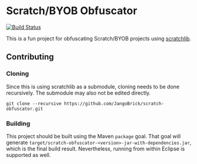 # Scratch/BYOB Obfuscator

[![Build Status](https://travis-ci.org/JangoBrick/scratch-obfuscator.svg?branch=master)](https://travis-ci.org/JangoBrick/scratch-obfuscator)

This is a fun project for obfuscating Scratch/BYOB projects using
[scratchlib](https://github.com/JangoBrick/scratchlib).

## Contributing

### Cloning

Since this is using scratchlib as a submodule, cloning needs to be done
recursively. The submodule may also not be edited directly.

```
git clone --recursive https://github.com/JangoBrick/scratch-obfuscator.git
```

### Building

This project should be built using the Maven `package` goal. That goal will
generate `target/scratch-obfuscator-<version>-jar-with-dependencies.jar`,
which is the final build result. Nevertheless, running from within Eclipse is
supported as well.
